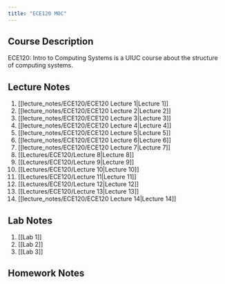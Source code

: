 ```yaml
---
title: "ECE120 MOC"
---
```

## Course Description
ECE120: Intro to Computing Systems is a UIUC course about the structure of computing systems.

## Lecture Notes
1. [[lecture_notes/ECE120/ECE120 Lecture 1|Lecture 1]]
2. [[lecture_notes/ECE120/ECE120 Lecture 2|Lecture 2]]
3. [[lecture_notes/ECE120/ECE120 Lecture 3|Lecture 3]]
4. [[lecture_notes/ECE120/ECE120 Lecture 4|Lecture 4]]
5. [[lecture_notes/ECE120/ECE120 Lecture 5|Lecture 5]]
6. [[lecture_notes/ECE120/ECE120 Lecture 6|Lecture 6]]
7. [[lecture_notes/ECE120/ECE120 Lecture 7|Lecture 7]]
8. [[Lectures/ECE120/Lecture 8|Lecture 8]]
9. [[Lectures/ECE120/Lecture 9|Lecture 9]]
10. [[Lectures/ECE120/Lecture 10|Lecture 10]]
11. [[Lectures/ECE120/Lecture 11|Lecture 11]]
12. [[Lectures/ECE120/Lecture 12|Lecture 12]]
13. [[Lectures/ECE120/Lecture 13|Lecture 13]]
14. [[lecture_notes/ECE120/ECE120 Lecture 14|Lecture 14]]

## Lab Notes
1. [[Lab 1]]
2. [[Lab 2]]
3. [[Lab 3]]

## Homework Notes
